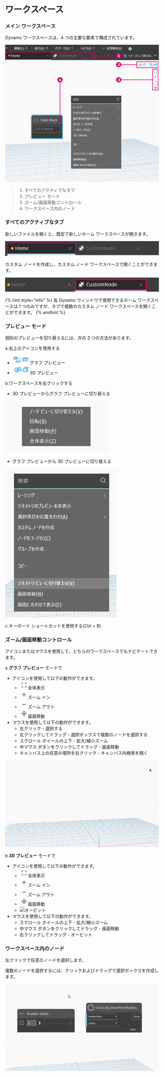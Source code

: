# ワークスペース

### メイン ワークスペース

Dynamo ワークスペースは、4 つの主要な要素で構成されています。

![](./images/3-1/workspace-ui.jpg)

> 1. すべてのアクティブなタブ
> 2. プレビュー モード
> 3. ズーム/画面移動コントロール
> 4. ワークスペース内のノード

### すべてのアクティブなタブ

新しいファイルを開くと、既定で新しいホーム ワークスペースが開きます。

![](./images/3-1/workspace-hometab.jpg)

カスタム ノードを作成し、カスタム ノード ワークスペースで開くことができます。

![](./images/3-1/workspace-customnodetab.jpg)

{% hint style="info" %} 各 Dynamo ウィンドウで使用できるホーム ワークスペースは 1 つのみですが、タブで複数のカスタム ノード ワークスペースを開くことができます。 {% endhint %}

### プレビュー モード

個別のプレビューを切り替えるには、次の 3 つの方法があります。

a.右上のアイコンを使用する

* ![](./images/3-1/3-1-04Graphpreviewicon.jpg)グラフ プレビュー
* ![](./images/3-1/3-1-053Dpreviewicon.jpg)3D プレビュー

b.ワークスペースを右クリックする

* 3D プレビューからグラフ プレビューに切り替える

![](./images/3-1/3-1-06rightclickswitchtographpreview.jpg)

* グラフ プレビューから 3D プレビューに切り替える

![](./images/3-1/workspace-rightclickswitchtogeometry.jpg)

c.キーボード ショートカットを使用する(Ctrl + B)

### ズーム/画面移動コントロール

アイコンまたはマウスを使用して、どちらのワークスペースでもナビゲートできます。

a.**グラフ プレビュー** モードで

* アイコンを使用して以下の動作ができます。
  * ![](./images/3-1/3-1-08graphpreviewzoomtofitpsd.jpg)全体表示
  * ![](./images/3-1/3-1-09graphpreviewzoomin.jpg)ズーム イン
  * ![](./images/3-1/3-1-10graphpreviewzoomout.jpg)ズーム アウト
  * ![](./images/3-1/3-1-11graphpreviewpan.jpg)画面移動
* マウスを使用して以下の動作ができます。
  * 左クリック - 選択する
  * 左クリックしてドラッグ - 選択ボックスで複数のノードを選択する
  * スクロール ホイールの上下 - 拡大/縮小ズーム
  * 中マウス ボタンをクリックしてドラッグ - 画面移動
  * キャンバス上の任意の場所を右クリック - キャンバス内検索を開く

![](./images/3-1/workspace-incanvassearch.gif)

b.**3D プレビュー** モードで

* アイコンを使用して以下の動作ができます。
  * ![](./images/3-1/3-1-08graphpreviewzoomtofitpsd.jpg)全体表示
  * ![](./images/3-1/3-1-09graphpreviewzoomin.jpg)ズーム イン
  * ![](./images/3-1/3-1-10graphpreviewzoomout.jpg)ズーム アウト
  * ![](./images/3-1/3-1-11graphpreviewpan.jpg)画面移動
  * ![](./images/3-1/3-1-133Dprevieworbit.jpg)オービット
* マウスを使用して以下の動作ができます。
  * スクロール ホイールの上下 - 拡大/縮小ズーム
  * 中マウス ボタンをクリックしてドラッグ - 画面移動
  * 右クリックしてドラッグ - オービット

### ワークスペース内のノード

左クリックで任意のノードを選択します。

複数のノードを選択するには、クリックおよびドラッグで選択ボックスを作成します。

![](./images/3-1/workspace-selectionbox.gif)
